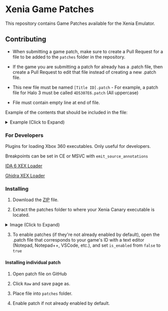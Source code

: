 # Xenia Game Patches

This repository contains Game Patches available for the Xenia Emulator.

## Contributing

 - When submitting a game patch, make sure to create a Pull Request for a file to be added to the `patches` folder in the repository.

 - If the game you are submitting a patch for already has a .patch file, then create a Pull Request to edit that file instead of creating a new .patch file.

 - This new file must be named `[Title ID].patch` - For example, a patch file for Halo 3 must be called `4D5307E6.patch` (All uppercase)

 - File must contain empty line at end of file.

Example of the contents that should be included in the file:
<details><summary>Example (Click to Expand)</summary>

```
title_name = "Rockstar Table Tennis"
title_id = "545407DF"

[[patch]]
    name = "Rockstar Table Tennis - Crash Skip"
    desc = "None"
    author = "Gliniak"
    is_enabled = true
    
    [[patch.be8]]
        address = 0x8237A3DB
        value = 0x05
```
</details>

### For Developers

Plugins for loading Xbox 360 executables. Only useful for developers.

Breakpoints can be set in CE or MSVC with `emit_source_annotations`

[IDA 6 XEX Loader](http://xorloser.com/blog/?p=395)

[Ghidra XEX Loader](https://github.com/zeroKilo/XEXLoaderWV/releases)

### Installing

1. Download the [ZIP](https://github.com/xenia-canary/game-patches/archive/main.zip) file.

2. Extract the patches folder to where your Xenia Canary executable is located.

<details><summary>Image (Click to Expand)</summary>

![](https://cdn.discordapp.com/attachments/747164286056661153/764464248176115712/unknown.png)

</details>

3. To enable patches (if they're not already enabled by default), open the .patch file that corresponds to your game's ID with a text editor (Notepad, Notepad++, VSCode, etc.), and set `is_enabled` from `false` to `true`

#### Installing individual patch

1. Open patch file on GitHub

2. Click `Raw` and save page as.

3. Place file into `patches` folder.

4. Enable patch if not already enabled by default.
